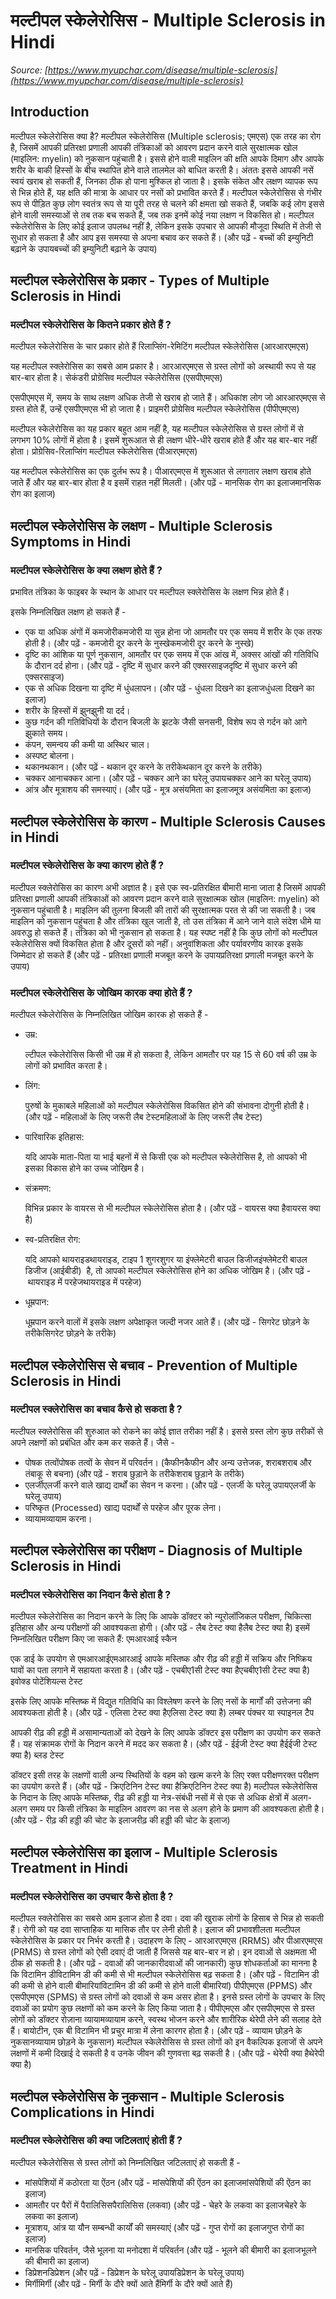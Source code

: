 # मल्टीपल स्केलेरोसिस - Multiple Sclerosis in Hindi
_Source: [https://www.myupchar.com/disease/multiple-sclerosis](https://www.myupchar.com/disease/multiple-sclerosis)_

## Introduction
मल्टीपल स्केलेरोसिस क्या है?
मल्टीपल स्केलेरोसिस (Multiple sclerosis; एमएस) एक तरह का रोग है, जिसमें आपकी प्रतिरक्षा प्रणाली आपकी तंत्रिकाओं को आवरण प्रदान करने वाले सुरक्षात्मक खोल (माइलिन: myelin) को नुकसान पहुंचाती है। इससे होने वाली माइलिन की क्षति आपके दिमाग और आपके शरीर के बाकी हिस्सों के बीच स्थापित होने वाले तालमेल को बाधित करती है। अंततः इससे आपकी नसें स्वयं खराब हो सकती हैं, जिनका ठीक हो पाना मुश्किल हो जाता है।
इसके संकेत और लक्षण व्यापक रूप से भिन्न होते हैं, यह क्षति की मात्रा के आधार पर नसों को प्रभावित करते हैं। मल्टीपल स्केलेरोसिस से गंभीर रूप से पीड़ित कुछ लोग स्वतंत्र रूप से या पूरी तरह से चलने की क्षमता खो सकते हैं, जबकि कई लोग इससे होने वाली समस्याओं से तब तक बच सकते हैं, जब तक इनमें कोई नया लक्षण न विकसित हो।
मल्टीपल स्केलेरोसिस के लिए कोई इलाज उपलब्ध नहीं है, लेकिन इसके उपचार से आपकी मौजूदा स्थिति में तेजी से सुधार हो सकता है और आप इस समस्या से अपना बचाव कर सकते हैं।
(और पढ़ें - बच्चों की इम्युनिटी बढ़ाने के उपायबच्चों की इम्युनिटी बढ़ाने के उपाय)

## मल्टीपल स्केलेरोसिस के प्रकार - Types of Multiple Sclerosis in Hindi
### मल्टीपल स्केलेरोसिस के कितने प्रकार होते हैं ?
मल्टीपल स्केलेरोसिस के चार प्रकार होते हैं
रिलाप्सिंग-रेमिटिंग मल्टीपल स्केलेरोसिस (आरआरएमएस)
यह मल्टीपल स्क्लेरोसिस का सबसे आम प्रकार है। आरआरएमएस से ग्रस्त लोगों को अस्थायी रूप से यह बार-बार होता है।
सेकंडरी प्रोग्रेसिव मल्टीपल स्केलेरोसिस (एसपीएमएस)
एसपीएमएस में, समय के साथ लक्षण अधिक तेजी से खराब हो जाते हैं। अधिकांश लोग जो आरआरएमएस से ग्रस्त होते हैं, उन्हें एसपीएमएस भी हो जाता है।
प्राइमरी प्रोग्रेसिव मल्टीपल स्केलेरोसिस (पीपीएमएस)
मल्टीपल स्केलेरोसिस का यह प्रकार बहुत आम नहीं है, यह मल्टीपल स्केलेरोसिस से ग्रस्त लोगों में से लगभग 10% लोगों में होता है। इसमें शुरूआत से ही लक्षण धीरे-धीरे खराब होते हैं और यह बार-बार नहीं होता।
प्रोग्रेसिव-रिलाप्सिंग मल्टीपल स्केलेरोसिस (पीआरएमएस)
यह मल्टीपल स्केलेरोसिस का एक दुर्लभ रूप है। पीआरएमएस में शुरूआत से लगातार लक्षण खराब होते जाते हैं और यह बार-बार होता है व इसमें राहत नहीं मिलती।
(और पढ़ें - मानसिक रोग का इलाजमानसिक रोग का इलाज)

## मल्टीपल स्केलेरोसिस के लक्षण - Multiple Sclerosis Symptoms in Hindi
### मल्टीपल स्केलेरोसिस के क्या लक्षण होते हैं ?
प्रभावित तंत्रिका के फाइबर के स्थान के आधार पर मल्टीपल स्क्लेरोसिस के लक्षण भिन्न होते हैं।
इसके निम्नलिखित लक्षण हो सकते हैं -
- एक या अधिक अंगों में कमजोरीकमजोरी या सुन्न होना जो आमतौर पर एक समय में शरीर के एक तरफ होती है। (और पढ़ें - कमजोरी दूर करने के नुस्खेकमजोरी दूर करने के नुस्खे)
- दृष्टि का आंशिक या पूर्ण नुकसान, आमतौर पर एक समय में एक आंख में, अक्सर आंखों की गतिविधि के दौरान दर्द होना। (और पढ़ें - दृष्टि में सुधार करने की एक्सरसाइजदृष्टि में सुधार करने की एक्सरसाइज)
- एक से अधिक दिखना या दृष्टि में धुंधलापन। (और पढ़ें - धुंधला दिखने का इलाजधुंधला दिखने का इलाज)
- शरीर के हिस्सों में झुनझुनी या दर्द।
- कुछ गर्दन की गतिविधियों के दौरान बिजली के झटके जैसी सनसनी, विशेष रूप से गर्दन को आगे झुकाते समय।
- कंपन, समन्वय की कमी या अस्थिर चाल।
- अस्पष्ट बोलना।
- थकानथकान। (और पढ़ें - थकान दूर करने के तरीकेथकान दूर करने के तरीके)
- चक्कर आनाचक्कर आना। (और पढ़ें - चक्कर आने का घरेलू उपायचक्कर आने का घरेलू उपाय)
- आंत्र और मूत्राशय की समस्याएं।
(और पढ़ें - मूत्र असंयमिता का इलाजमूत्र असंयमिता का इलाज)

## मल्टीपल स्केलेरोसिस के कारण - Multiple Sclerosis Causes in Hindi
### मल्टीपल स्केलेरोसिस के क्या कारण होते हैं ?
मल्टीपल स्क्लेरोसिस का कारण अभी अज्ञात है। इसे एक स्व-प्रतिरक्षित बीमारी माना जाता है जिसमें आपकी प्रतिरक्षा प्रणाली आपकी तंत्रिकाओं को आवरण प्रदान करने वाले सुरक्षात्मक खोल (माइलिन: myelin) को नुकसान पहुंचाती है।
माइलिन की तुलना बिजली की तारों की सुरक्षात्मक परत से की जा सकती है। जब माइलिन को नुकसान पहुंचता है और तंत्रिका खुल जाती है, तो उस तंत्रिका में आने जाने वाले संदेश धीमे या अवरुद्ध हो सकते हैं। तंत्रिका को भी नुकसान हो सकता है।
यह स्पष्ट नहीं है कि कुछ लोगों को मल्टीपल स्केलेरोसिस क्यों विकसित होता है और दूसरों को नहीं। अनुवांशिकता और पर्यावरणीय कारक इसके जिम्मेदार हो सकते हैं (और पढ़ें - प्रतिरक्षा प्रणाली मजबूत करने के उपायप्रतिरक्षा प्रणाली मजबूत करने के उपाय)
### मल्टीपल स्केलेरोसिस के जोखिम कारक क्या होते हैं ?
मल्टीपल स्केलेरोसिस के निम्नलिखित जोखिम कारक हो सकते हैं -
- उम्र:
	ल्टीपल स्केलेरोसिस किसी भी उम्र में हो सकता है, लेकिन आमतौर पर यह 15 से 60 वर्ष की उम्र के लोगों को प्रभावित करता है।
- लिंग:
	पुरुषों के मुकाबले महिलाओं को मल्टीपल स्केलेरोसिस विकसित होने की संभावना दोगुनी होती है। (और पढ़ें - महिलाओं के लिए जरूरी लैब टेस्टमहिलाओं के लिए जरूरी लैब टेस्ट)
- पारिवारिक इतिहास:
	यदि आपके माता-पिता या भाई बहनों में से किसी एक को मल्टीपल स्केलेरोसिस है, तो आपको भी इसका विकास होने का उच्च जोखिम है।
- संक्रमण:
	विभिन्न प्रकार के वायरस से भी मल्टीपल स्केलेरोसिस होता है। (और पढ़ें - वायरस क्या हैवायरस क्या है)
- स्व-प्रतिरक्षित रोग:
	यदि आपको थायराइडथायराइड, टाइप 1 शुगरशुगर या इंफ्लेमेटरी बाउल डिजीजइंफ्लेमेटरी बाउल डिजीज (आईबीडी)  है, तो आपको मल्टीपल स्केलेरोसिस होने का अधिक जोखिम है। (और पढ़ें - थायराइड में परहेजथायराइड में परहेज)
- धूम्रपान:
	धूम्रपान करने वालों में इसके लक्षण अपेक्षाकृत जल्दी नजर आते हैं।
(और पढ़ें - सिगरेट छोड़ने के तरीकेसिगरेट छोड़ने के तरीके)

## मल्टीपल स्केलेरोसिस से बचाव - Prevention of Multiple Sclerosis in Hindi
### मल्टीपल स्क्लेरोसिस का बचाव कैसे हो सकता है ?
मल्टीपल स्क्लेरोसिस की शुरुआत को रोकने का कोई ज्ञात तरीका नहीं है। इससे ग्रस्त लोग कुछ तरीकों से अपने लक्षणों को प्रबंधित और कम कर सकते हैं। जैसे -
- पोषक तत्वोंपोषक तत्वों के सेवन में परिवर्तन। (कैफीनकैफीन और अन्य उत्तेजक, शराबशराब और तंबाकू से बचना) (और पढ़ें - शराब छुड़ाने के तरीकेशराब छुड़ाने के तरीके)
- एलर्जीएलर्जी करने वाले खाद्य दार्थों का सेवन न करना। (और पढ़ें - एलर्जी के घरेलू उपायएलर्जी के घरेलू उपाय)
- परिष्कृत (Processed) खाद्य पदार्थों से परहेज और पूरक लेना।
- व्यायामव्यायाम करना।

## मल्टीपल स्केलेरोसिस का परीक्षण - Diagnosis of Multiple Sclerosis in Hindi
### मल्टीपल स्केलेरोसिस का निदान कैसे होता है ?
मल्टीपल स्केलेरोसिस का निदान करने के लिए कि आपके डॉक्टर को न्यूरोलॉजिकल परीक्षण, चिकित्सा ​​इतिहास और अन्य परीक्षणों की आवश्यकता होगी।
(और पढ़ें - लैब टेस्ट क्या हैलैब टेस्ट क्या है)
इसमें निम्नलिखित परीक्षण किए जा सकते हैं:
एमआरआई स्कैन
एक डाई के उपयोग से एमआरआईएमआरआई आपके मस्तिष्क और रीढ़ की हड्डी में सक्रिय और निष्क्रिय घावों का पता लगाने में सहायता करता है। (और पढ़ें - एचबीए1सी टेस्ट क्या हैएचबीए1सी टेस्ट क्या है)
इवोक्ड पोटेंशियल्स टेस्ट
इसके लिए आपके मस्तिष्क में विद्युत गतिविधि का विश्लेषण करने के लिए नसों के मार्गों की उत्तेजना की आवश्यकता होती है। (और पढ़ें - एलिसा टेस्ट क्या हैएलिसा टेस्ट क्या है)
लम्बर पंक्चर या स्पाइनल टैप
आपकी रीढ़ की हड्डी में असामान्यताओं को देखने के लिए आपके डॉक्टर इस परीक्षण का उपयोग कर सकते हैं। यह संक्रामक रोगों के निदान करने में मदद कर सकता है। (और पढ़ें - ईईजी टेस्ट क्या हैईईजी टेस्ट क्या है)
ब्लड टेस्ट
डॉक्टर इसी तरह के लक्षणों वाली अन्य स्थितियों के वहम को खत्म करने के लिए रक्त परीक्षणरक्त परीक्षण का उपयोग करते हैं। (और पढ़ें - क्रिएटिनिन टेस्ट क्या हैक्रिएटिनिन टेस्ट क्या है)
मल्टीपल स्केलेरोसिस के निदान के लिए आपके मस्तिष्क, रीढ़ की हड्डी या नेत्र-संबंधी नसों में से एक से अधिक क्षेत्रों में अलग-अलग समय पर किसी तंत्रिका के माइलिन आवरण का नस से अलग होने के प्रमाण की आवश्यकता होती है।
(और पढ़ें - रीढ़ की हड्डी की चोट के इलाजरीढ़ की हड्डी की चोट के इलाज)

## मल्टीपल स्केलेरोसिस का इलाज - Multiple Sclerosis Treatment in Hindi
### मल्टीपल स्केलेरोसिस का उपचार कैसे होता है ?
मल्टीपल स्क्लेरोसिस का सबसे आम इलाज होता है दवा। दवा की खुराक लोगों के हिसाब से भिन्न हो सकती हैं। रोगी को यह दवा साप्ताहिक या मासिक तौर पर लेनी होती है।
इलाज की प्रभावशीलता मल्टीपल स्केलेरोसिस के प्रकार पर निर्भर करती है। उदाहरण के लिए - आरआरएमएस (RRMS) और पीआरएमएस (PRMS) से ग्रस्त लोगों को ऐसी दवाएं दी जाती हैं जिससे यह बार-बार न हो। इन दवाओं से अक्षमता भी ठीक हो सकती है।
(और पढ़ें - दवाओं की जानकारीदवाओं की जानकारी)
कुछ शोधकर्ताओं का मानना है कि विटामिन डीविटामिन डी की कमी से भी मल्टीपल स्केलेरोसिस बढ़ सकता है। (और पढ़ें - विटामिन डी की कमी से होने वाली बीमारियांविटामिन डी की कमी से होने वाली बीमारियां)
पीपीएमएस (PPMS) और एसपीएमएस (SPMS) से ग्रस्त लोगों को दवाओं से कम असर होता है। इनसे ग्रस्त लोगों के उपचार के लिए दवाओं का प्रयोग कुछ लक्षणों को कम करने के लिए किया जाता है। पीपीएमएस और एसपीएमएस से ग्रस्त लोगों को डॉक्टर रोज़ाना व्यायामव्यायाम करने, स्वस्थ भोजन करने और शारीरिक थेरेपी लेने की सलाह देते हैं। बायोटीन, एक बी विटामिन भी प्रचुर मात्रा में लेना कारगर होता है।
(और पढ़ें - व्यायाम छोड़ने के नुकसानव्यायाम छोड़ने के नुकसान)
मल्टीपल स्केलेरोसिस से ग्रस्त लोगों को इन वैकल्पिक इलाजों से अपने लक्षणों में कमी दिखाई दे सकती है व उनके जीवन की गुणवत्ता बढ़ सकती है।
(और पढ़ें - थेरेपी क्या हैथेरेपी क्या है)

## मल्टीपल स्केलेरोसिस के नुकसान - Multiple Sclerosis Complications in Hindi
### मल्टीपल स्केलेरोसिस की क्या जटिलताएं होती हैं ?
मल्टीपल स्केलेरोसिस से ग्रस्त लोगों को निम्नलिखित जटिलताएं हो सकती हैं -
- मांसपेशियों में कठोरता या ऐंठन (और पढ़ें - मांसपेशियों की ऐंठन का इलाजमांसपेशियों की ऐंठन का इलाज)
- आमतौर पर पैरों में पैरालिसिसपैरालिसिस (लकवा) (और पढ़ें - चेहरे के लकवा का इलाजचेहरे के लकवा का इलाज)
- मूत्राशय, आंत्र या यौन सम्बन्धी कार्यों की समस्याएं (और पढ़ें - गुप्त रोगों का इलाजगुप्त रोगों का इलाज)
- मानसिक परिवर्तन, जैसे भूलना या मनोदशा में परिवर्तन (और पढ़ें - भूलने की बीमारी का इलाजभूलने की बीमारी का इलाज)
- डिप्रेशनडिप्रेशन (और पढ़ें - डिप्रेशन के घरेलू उपायडिप्रेशन के घरेलू उपाय)
- मिर्गीमिर्गी
(और पढ़ें - मिर्गी के दौरे क्यों आते हैंमिर्गी के दौरे क्यों आते हैं)

